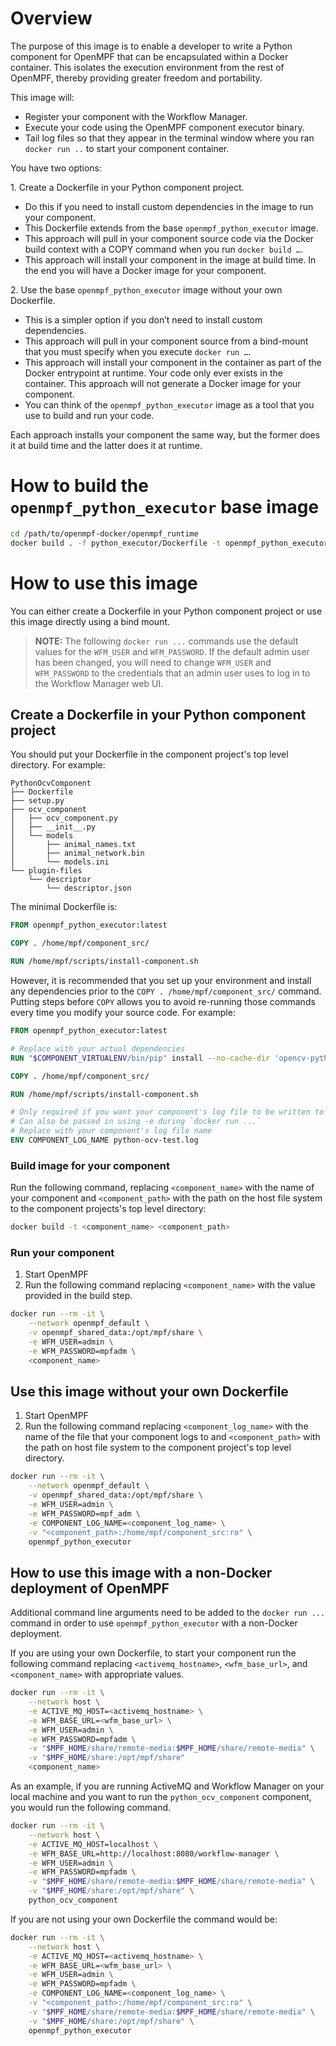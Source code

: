 Overview
==================
The purpose of this image is to enable a developer to write a Python component for OpenMPF that can be encapsulated 
within a Docker container. This isolates the execution environment from the rest of OpenMPF, 
thereby providing greater freedom and portability.

This image will:
 
- Register your component with the Workflow Manager.
- Execute your code using the OpenMPF component executor binary.
- Tail log files so that they appear in the terminal window where you ran `docker run ..` 
  to start your component container.

You have two options:
 
1\. Create a Dockerfile in your Python component project.
  - Do this if you need to install custom dependencies in the image to run your component.
  - This Dockerfile extends from the base `openmpf_python_executor` image.
  - This approach will pull in your component source code via the Docker build context 
    with a COPY command when you run `docker build …`.
  - This approach will install your component in the image at build time. 
    In the end you will have a Docker image for your component.
 
2\. Use the base `openmpf_python_executor` image without your own Dockerfile.
  - This is a simpler option if you don’t need to install custom dependencies.
  - This approach will pull in your component source from a bind-mount 
    that you must specify when you execute `docker run …`.
  - This approach will install your component in the container as part of the Docker entrypoint at runtime. 
    Your code only ever exists in the container. This approach will not generate a Docker image for your component.
  - You can think of the `openmpf_python_executor` image as a tool that you use to build and run your code.
 
Each approach installs your component the same way, 
but the former does it at build time and the latter does it at runtime.


How to build the `openmpf_python_executor` base image
======================================================
```bash
cd /path/to/openmpf-docker/openmpf_runtime
docker build . -f python_executor/Dockerfile -t openmpf_python_executor
```


How to use this image
===========================
You can either create a Dockerfile in your Python component project or use this image directly using a bind mount.
> **NOTE:** The following `docker run ...` commands use the default values for the `WFM_USER` and `WFM_PASSWORD`.
> If the default admin user has been changed, you will need to change `WFM_USER` and `WFM_PASSWORD` to the credentials
> that an admin user uses to log in to the Workflow Manager web UI.

Create a Dockerfile in your Python component project
----------------------------
You should put your Dockerfile in the component project's top level directory. For example:
```
PythonOcvComponent
├── Dockerfile
├── setup.py
├── ocv_component
│   ├── ocv_component.py
│   ├── __init__.py
│   └── models
│       ├── animal_names.txt
│       ├── animal_network.bin
│       └── models.ini
└── plugin-files
    └── descriptor
        └── descriptor.json
```


The minimal Dockerfile is:
```dockerfile
FROM openmpf_python_executor:latest

COPY . /home/mpf/component_src/

RUN /home/mpf/scripts/install-component.sh
```

However, it is recommended that you set up your environment and install any dependencies prior to the 
`COPY . /home/mpf/component_src/` command. Putting steps before `COPY` allows you to avoid re-running those commands
every time you modify your source code. For example:
```dockerfile
FROM openmpf_python_executor:latest

# Replace with your actual dependencies
RUN "$COMPONENT_VIRTUALENV/bin/pip" install --no-cache-dir 'opencv-python>=3.3' 'tensorflow'

COPY . /home/mpf/component_src/

RUN /home/mpf/scripts/install-component.sh

# Only required if you want your component's log file to be written to stdout. 
# Can also be passed in using -e during `docker run ...`
# Replace with your component's log file name
ENV COMPONENT_LOG_NAME python-ocv-test.log
```


### Build image for your component
Run the following command, replacing `<component_name>` with the name of your component and `<component_path>` with the
path on the host file system to the component projects's top level directory:
```bash
docker build -t <component_name> <component_path>
```


### Run your component
1. Start OpenMPF
2. Run the following command replacing `<component_name>` with the value provided in the build step.
```bash
docker run --rm -it \
    --network openmpf_default \
    -v openmpf_shared_data:/opt/mpf/share \
    -e WFM_USER=admin \
    -e WFM_PASSWORD=mpfadm \
    <component_name>
```


Use this image without your own Dockerfile
---------------------------
1. Start OpenMPF 
2. Run the following command replacing `<component_log_name>` with the name of the file that your component logs to
   and `<component_path>` with the path on host file system to the component project's top level directory.
```bash
docker run --rm -it \
    --network openmpf_default \
    -v openmpf_shared_data:/opt/mpf/share \
    -e WFM_USER=admin \
    -e WFM_PASSWORD=mpf_adm \
    -e COMPONENT_LOG_NAME=<component_log_name> \
    -v "<component_path>:/home/mpf/component_src:ro" \
    openmpf_python_executor
```


How to use this image with a non-Docker deployment of OpenMPF
----------------------------------------------
Additional command line arguments need to be added to the `docker run ...` command in order to use 
`openmpf_python_executor` with a non-Docker deployment.

If you are using your own Dockerfile, to start your component run the following command replacing 
`<activemq_hostname>`, `<wfm_base_url>`, and `<component_name>` with appropriate values.
```bash
docker run --rm -it \
    --network host \
    -e ACTIVE_MQ_HOST=<activemq_hostname> \
    -e WFM_BASE_URL=<wfm_base_url> \
    -e WFM_USER=admin \
    -e WFM_PASSWORD=mpfadm \
    -v "$MPF_HOME/share/remote-media:$MPF_HOME/share/remote-media" \
    -v "$MPF_HOME/share:/opt/mpf/share"
    <component_name>
```
As an example, if you are running ActiveMQ and Workflow Manager on your local machine and you want to run the 
`python_ocv_component` component, you would run the following command.
```bash
docker run --rm -it \
    --network host \
    -e ACTIVE_MQ_HOST=localhost \
    -e WFM_BASE_URL=http://localhost:8080/workflow-manager \
    -e WFM_USER=admin \
    -e WFM_PASSWORD=mpfadm \
    -v "$MPF_HOME/share/remote-media:$MPF_HOME/share/remote-media" \
    -v "$MPF_HOME/share:/opt/mpf/share" \
    python_ocv_component
```

If you are not using your own Dockerfile the command would be:
```bash
docker run --rm -it \
    --network host \
    -e ACTIVE_MQ_HOST=<activemq_hostname> \
    -e WFM_BASE_URL=<wfm_base_url> \
    -e WFM_USER=admin \
    -e WFM_PASSWORD=mpfadm \
    -e COMPONENT_LOG_NAME=<component_log_name> \
    -v "<component_path>:/home/mpf/component_src:ro" \
    -v "$MPF_HOME/share/remote-media:$MPF_HOME/share/remote-media" \
    -v "$MPF_HOME/share:/opt/mpf/share" \
    openmpf_python_executor
```
